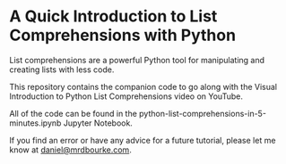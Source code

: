 # A Quick Introduction to List Comprehensions with Python

List comprehensions are a powerful Python tool for manipulating and creating lists with less code.

This repository contains the companion code to go along with the Visual Introduction to Python List Comprehensions video on YouTube.

All of the code can be found in the python-list-comprehensions-in-5-minutes.ipynb Jupyter Notebook.

If you find an error or have any advice for a future tutorial, please let me know at daniel@mrdbourke.com.
